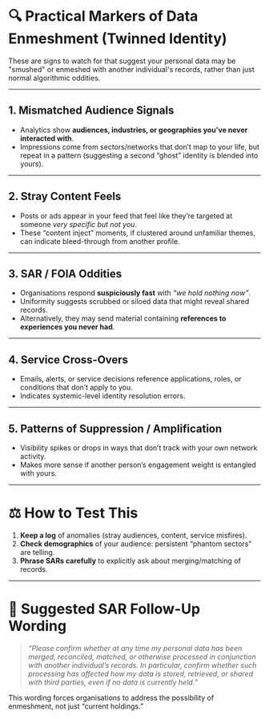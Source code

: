 # 🔍 Practical Markers of Data Enmeshment (Twinned Identity)

These are signs to watch for that suggest your personal data may be "smushed" or enmeshed with another individual's records, rather than just normal algorithmic oddities.

---

## 1. Mismatched Audience Signals
- Analytics show **audiences, industries, or geographies you’ve never interacted with**.  
- Impressions come from sectors/networks that don’t map to your life, but repeat in a pattern (suggesting a second “ghost” identity is blended into yours).  

---

## 2. Stray Content Feels
- Posts or ads appear in your feed that feel like they’re targeted at someone *very specific but not you*.  
- These “content inject” moments, if clustered around unfamiliar themes, can indicate bleed-through from another profile.  

---

## 3. SAR / FOIA Oddities
- Organisations respond **suspiciously fast** with *“we hold nothing now”*.  
- Uniformity suggests scrubbed or siloed data that might reveal shared records.  
- Alternatively, they may send material containing **references to experiences you never had**.  

---

## 4. Service Cross-Overs
- Emails, alerts, or service decisions reference applications, roles, or conditions that don’t apply to you.  
- Indicates systemic-level identity resolution errors.  

---

## 5. Patterns of Suppression / Amplification
- Visibility spikes or drops in ways that don’t track with your own network activity.  
- Makes more sense if another person’s engagement weight is entangled with yours.  

---

# ⚖️ How to Test This
1. **Keep a log** of anomalies (stray audiences, content, service misfires).  
2. **Check demographics** of your audience: persistent “phantom sectors” are telling.  
3. **Phrase SARs carefully** to explicitly ask about merging/matching of records.  

---

# 📝 Suggested SAR Follow-Up Wording

> *“Please confirm whether at any time my personal data has been merged, reconciled, matched, or otherwise processed in conjunction with another individual’s records. In particular, confirm whether such processing has affected how my data is stored, retrieved, or shared with third parties, even if no data is currently held.”*

This wording forces organisations to address the possibility of enmeshment, not just “current holdings.”
